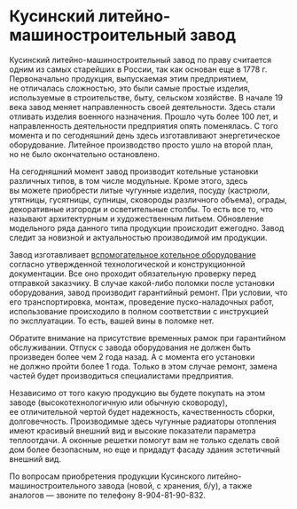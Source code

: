 # Кусинский литейно-машиностроительный завод

Кусинский литейно-машиностроительный завод по праву считается одним из самых
старейших в России, так как основан еще в 1778 г. Первоначально продукция,
выпускаемая этим предприятием, не отличалась сложностью, это были самые
простые изделия, используемые в строительстве, быту, сельском хозяйстве. В
начале 19 века завод меняет направленность своей деятельности. Здесь стали
отливать изделия военного назначения. Прошло чуть более 100 лет, и
направленность деятельности предприятия опять поменялась. С того момента и по
сегодняшний день здесь изготавливают энергетическое оборудование. Литейное
производство просто ушло на второй план, но не было окончательно остановлено.

На сегодняшний момент завод производит котельные установки различных типов, в
том числе модульные. Кроме этого, здесь вы можете приобрести литые чугунные
изделия, посуду (кастрюли, утятницы, гусятницы, супницы, сковороды различного
объема), ограды, декоративные изгороди и осветительные столбы. То есть все то,
что называют архитектурным и художественным литьем. Обновление модельного ряда
данного типа продукции происходит ежегодно. Завод следит за новизной и
актуальностью производимой им продукции.

Завод изготавливает [вспомогательное котельное
оборудование](http://www.teplokomplekt.com/) согласно утвержденной
технологической и конструкционной документации. Все оно проходит обязательную
проверку перед отправкой заказчику. В случае какой-либо поломки после
установки оборудования, завод производит гарантийный ремонт. При условии, что
его транспортировка, монтаж, проведение пуско-наладочных работ, использование
происходило в полном соответствии с инструкцией по эксплуатации. То есть,
вашей вины в поломке нет.

Обратите внимание на присутствие временных рамок при гарантийном обслуживании.
Отпуск с завода оборудования не должен быть произведен более чем 2 года назад.
А с момента его установки не должно пройти более 1 года. Только в этом случае
ремонт, замена частей будет производиться специалистами предприятия.

Независимо от того какую продукцию вы будете покупать на этом заводе
(высокотехнологичную или обычную сковороду), ее отличительной чертой будет
надежность, качественность сборки, долговечность. Производимые здесь чугунные
радиаторы отопления имеют красивый внешний вид и высокие показатели параметра
теплоотдачи. А оконные решетки помогут вам не только сделать свой дом более
безопасным, но еще и придадут фасаду здания эстетичный внешний вид.

По вопросам приобретения продукции Кусинского литейно-машиностроительного
завода (новой, с хранения, б/у), а также аналогов — звоните по телефону
8-904-81-90-832.

